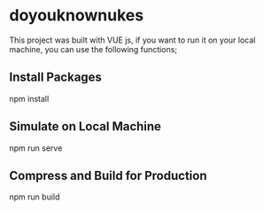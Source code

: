 # doyouknownukes

This project was built with VUE js, if you want to run it on your local machine, you can use the following functions;

## Install Packages
npm install
## Simulate on Local Machine
npm run serve
## Compress and Build for Production
npm run build
